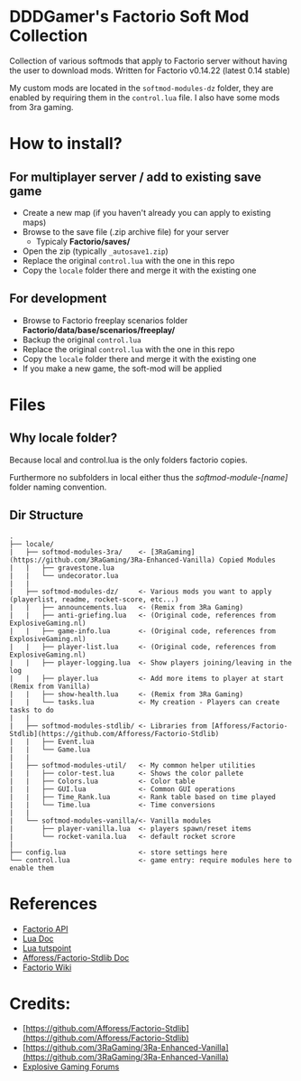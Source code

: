 # DDDGamer's Factorio Soft Mod Collection
Collection of various softmods that apply to Factorio server without having the user to download mods.
Written for Factorio v0.14.22 (latest 0.14 stable)

My custom mods are located in the `softmod-modules-dz` folder, they are enabled by requiring them in the `control.lua` file.
I also have some mods from 3ra gaming.

# How to install?

## For multiplayer server / add to existing save game
* Create a new map (if you haven't already you can apply to existing maps)
* Browse to the save file (.zip archive file) for your server
  * Typicaly **Factorio/saves/**
* Open the zip (typically `_autosave1.zip`)
* Replace the original `control.lua` with the one in this repo
* Copy the `locale` folder there and merge it with the existing one

## For development
* Browse to Factorio freeplay scenarios folder **Factorio/data/base/scenarios/freeplay/**
* Backup the original `control.lua`
* Replace the original `control.lua` with the one in this repo
* Copy the `locale` folder there and merge it with the existing one
* If you make a new game, the soft-mod will be applied


# Files

## Why locale folder?
Because local and control.lua is the only folders factorio copies.

Furthermore no subfolders in local either thus the *softmod-module-[name]* folder naming convention.

## Dir Structure
```
.
├── locale/
|   ├── softmod-modules-3ra/    <- [3RaGaming](https://github.com/3RaGaming/3Ra-Enhanced-Vanilla) Copied Modules
|   |   ├── gravestone.lua
|   |   └── undecorator.lua
|   |
|   ├── softmod-modules-dz/     <- Various mods you want to apply (playerlist, readme, rocket-score, etc...)
|   |   ├── announcements.lua   <- (Remix from 3Ra Gaming)
|   |   ├── anti-griefing.lua   <- (Original code, references from ExplosiveGaming.nl)
|   |   ├── game-info.lua       <- (Original code, references from ExplosiveGaming.nl)
|   |   ├── player-list.lua     <- (Original code, references from ExplosiveGaming.nl)
|   |   ├── player-logging.lua  <- Show players joining/leaving in the log
|   |   ├── player.lua          <- Add more items to player at start (Remix from Vanilla)
|   |   ├── show-health.lua     <- (Remix from 3Ra Gaming)
|   |   └── tasks.lua           <- My creation - Players can create tasks to do
|   |
|   ├── softmod-modules-stdlib/ <- Libraries from [Afforess/Factorio-Stdlib](https://github.com/Afforess/Factorio-Stdlib)
|   |   ├── Event.lua
|   |   └── Game.lua
|   |
|   ├── softmod-modules-util/   <- My common helper utilities
|   |   ├── color-test.lua      <- Shows the color pallete
|   |   ├── Colors.lua          <- Color table
|   |   ├── GUI.lua             <- Common GUI operations
|   |   ├── Time_Rank.lua       <- Rank table based on time played
|   |   └── Time.lua            <- Time conversions
|   |
|   └── softmod-modules-vanilla/<- Vanilla modules
|       ├── player-vanilla.lua  <- players spawn/reset items
|       └── rocket-vanila.lua   <- default rocket scrore
|
├── config.lua                  <- store settings here
└── control.lua                 <- game entry: require modules here to enable them

```

# References
* [Factorio API](http://lua-api.factorio.com/latest/)
* [Lua Doc](https://www.lua.org/manual/5.3/)
* [Lua tutspoint](https://www.tutorialspoint.com/lua/index.htm)
* [Afforess/Factorio-Stdlib Doc](http://afforess.github.io/Factorio-Stdlib/modules/Gui.html)
* [Factorio Wiki](https://wiki.factorio.com/Multiplayer)

# Credits:
* [https://github.com/Afforess/Factorio-Stdlib](https://github.com/Afforess/Factorio-Stdlib)
* [https://github.com/3RaGaming/3Ra-Enhanced-Vanilla](https://github.com/3RaGaming/3Ra-Enhanced-Vanilla)
* [Explosive Gaming Forums](https://explosivegaming.nl/topic/62/factorio-server-technical-query)
